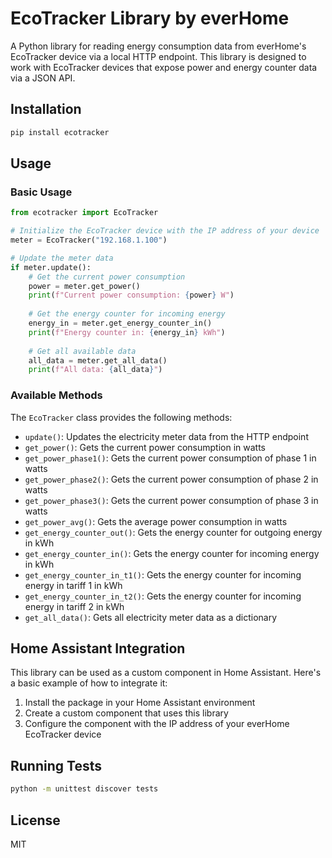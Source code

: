 # EcoTracker Library by everHome

A Python library for reading energy consumption data from everHome's EcoTracker device via a local HTTP endpoint. This library is designed to work with EcoTracker devices that expose power and energy counter data via a JSON API.

## Installation

```bash
pip install ecotracker
```

## Usage

### Basic Usage

```python
from ecotracker import EcoTracker

# Initialize the EcoTracker device with the IP address of your device
meter = EcoTracker("192.168.1.100")

# Update the meter data
if meter.update():
    # Get the current power consumption
    power = meter.get_power()
    print(f"Current power consumption: {power} W")
    
    # Get the energy counter for incoming energy
    energy_in = meter.get_energy_counter_in()
    print(f"Energy counter in: {energy_in} kWh")
    
    # Get all available data
    all_data = meter.get_all_data()
    print(f"All data: {all_data}")
```

### Available Methods

The `EcoTracker` class provides the following methods:

- `update()`: Updates the electricity meter data from the HTTP endpoint
- `get_power()`: Gets the current power consumption in watts
- `get_power_phase1()`: Gets the current power consumption of phase 1 in watts
- `get_power_phase2()`: Gets the current power consumption of phase 2 in watts
- `get_power_phase3()`: Gets the current power consumption of phase 3 in watts
- `get_power_avg()`: Gets the average power consumption in watts
- `get_energy_counter_out()`: Gets the energy counter for outgoing energy in kWh
- `get_energy_counter_in()`: Gets the energy counter for incoming energy in kWh
- `get_energy_counter_in_t1()`: Gets the energy counter for incoming energy in tariff 1 in kWh
- `get_energy_counter_in_t2()`: Gets the energy counter for incoming energy in tariff 2 in kWh
- `get_all_data()`: Gets all electricity meter data as a dictionary

## Home Assistant Integration

This library can be used as a custom component in Home Assistant. Here's a basic example of how to integrate it:

1. Install the package in your Home Assistant environment
2. Create a custom component that uses this library
3. Configure the component with the IP address of your everHome EcoTracker device

## Running Tests

```bash
python -m unittest discover tests
```

## License

MIT
